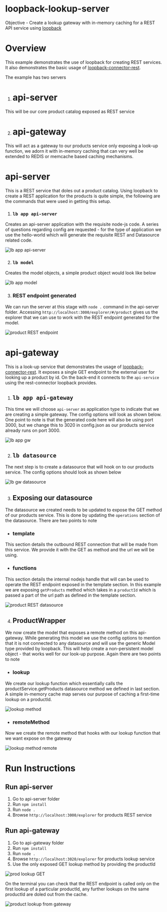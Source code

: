 # loopback-lookup-server

Objective - Create a lookup gateway with in-memory caching for a REST API service using [loopback](https://loopback.io/)

# Overview
This example demonstrates the use of loopback for creating REST services. It also demonstrates the basic usage of [loopback-connector-rest](https://github.com/strongloop/loopback-connector-rest).

The example has two servers
1. # api-server 
This will be our core product catalog exposed as REST service

2. # api-gateway 
This will act as a gateway to our products service only exposing a look-up function, we adorn it with in-memory caching that can very well be extended to REDIS or memcache based caching mechanisms.
 
# api-server
This is a REST service that doles out a product catalog. Using loopback to create a REST application for the products is quite simple, the following are the commands that were used in getting this setup. 
1. ### `lb app api-server`
Creates an api-server application with the requisite node-js code. A series of questions regarding config are requested - for the type of application we use the hello-world which will generate the requisite REST and Datasource related code.

![lb app api-server](https://github.com/spkash-co-in/loopback-lookup-server/blob/master/lbapp.png)

2. ### `lb model` 
Creates the model objects, a simple product object would look like below

![lb app model](https://github.com/spkash-co-in/loopback-lookup-server/blob/master/lbmodel.png)

3. ### REST endpoint generated
We can run the server at this stage with `node .` command in the api-server folder. Accessing `http://localhost:3000/explorer/#/product` gives us the explorer that we can use to work with the REST endpoint generated for the model. 

![product REST endpoint](https://github.com/spkash-co-in/loopback-lookup-server/blob/master/productsREST.png)

# api-gateway
This is a look-up service that demonstrates the usage of [loopback-connector-rest](https://github.com/strongloop/loopback-connector-rest). It exposes a single GET endpoint to the external user for looking up a product by id. On the back-end it connects to the `api-service` using the rest-connector loopback provides.  

1. ## `lb app api-gateway`
This time we will choose `api-server` as application type to indicate that we are creating a simple gateway. The config options will look as shown below. One point to note is that the generated code here will also be using port 3000, but we change this to 3020 in config.json as our products service already runs on port 3000.

![lb app gw](https://github.com/spkash-co-in/loopback-lookup-server/blob/master/lbapp-gw.png)

2. ## `lb datasource`
The next step is to create a datasource that will hook on to our products service. The config options should look as shown below

![lb gw datasource](https://github.com/spkash-co-in/loopback-lookup-server/blob/master/lbdatasource.png)

3. ## Exposing our datasource
The datasource we created needs to be updated to expose the GET method of our products service. This is done by updating the `operations` section of the datasource. There are two points to note 

* ### template
This section details the outbound REST connection that will be made from this service. We provide it with the GET as method and the url we will be using.
* ### functions
This section details the internal nodejs handle that will can be used to operate the REST endpoint exposed in the template section. In this example we are exposing `getProducts` method which takes in a `productId` which is passed a part of the url path as defined in the template section. 

![product REST datasource](https://github.com/spkash-co-in/loopback-lookup-server/blob/master/productDataSource.png)

4. ## ProductWrapper
We now create the model that exposes a remote method on this api-gateway. While generating this model we use the config options to mention that it is not connected to any datasource and will use the generic Model type provided by loopback. This will help create a non-persistent model object - that works well for our look-up purpose. Again there are two points to note

* ### lookup 
We create our lookup function which essentially calls the productService.getProducts datasource method we defined in last section. A simple in-memory cache map serves our purpose of caching a first-time lookup on a productId.  

![lookup method](https://github.com/spkash-co-in/loopback-lookup-server/blob/master/lookup.png)

* ### remoteMethod
Now we create the remote method that hooks with our lookup function that we want expose on the gateway

![lookup method remote](https://github.com/spkash-co-in/loopback-lookup-server/blob/master/lookup-remote.png)

# Run Instructions
## Run api-server
1. Go to api-server folder
2. Run `npm install`
3. Run `node .`
4. Browse `http://localhost:3000/explorer` for products REST service

## Run api-gateway
1. Go to api-gateway folder
2. Run `npm install`
3. Run `node .`
4. Browse `http://localhost:3020/explorer` for products lookup service
5. Use the only exposed GET lookup method by providing the productId 

![prod lookup GET ](https://github.com/spkash-co-in/loopback-lookup-server/blob/master/prodLookupGET.png)

On the terminal you can check that the REST endpoint is called only on the first lookup of a particular productId, any further lookups on the same productId are doled out from the cache.

![product lookup from gateway](https://github.com/spkash-co-in/loopback-lookup-server/blob/master/productLookup.png)
